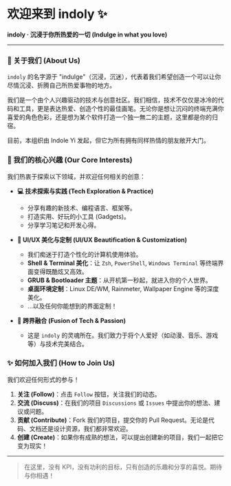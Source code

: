 # 欢迎来到 indoly ✨

**indoly · 沉浸于你所热爱的一切 (Indulge in what you love)**

---

### 👋 关于我们 (About Us)

`indoly` 的名字源于 "indulge"（沉浸，沉迷），代表着我们希望创造一个可以让你尽情沉浸、折腾自己所热爱事物的地方。

我们是一个由个人兴趣驱动的技术与创意社区。我们相信，技术不仅仅是冰冷的代码和工具，更是表达热爱、创造个性的最佳画笔。无论你是想让沉闷的终端充满你喜爱的角色色彩，还是想为某个软件打造一个独一無二的主题，这里都是你的归宿。

目前，本组织由 Indole Yi 发起，但它为所有拥有同样热情的朋友敞开大门。

### 🚀 我们的核心兴趣 (Our Core Interests)

我们热衷于探索以下领域，并欢迎任何相关的创意：

* **💻 技术探索与实践 (Tech Exploration & Practice)**
    * 分享有趣的新技术、编程语言、框架等。
    * 打造实用、好玩的小工具 (Gadgets)。
    * 分享学习笔记和开发心得。

* **🎨 UI/UX 美化与定制 (UI/UX Beautification & Customization)**
    * 我们痴迷于打造个性化的计算机使用体验。
    * **Shell & Terminal 美化**：让 `Zsh`, `PowerShell`, `Windows Terminal` 等终端界面变得既酷炫又高效。
    * **GRUB & Bootloader 主题**：从开机第一秒起，就进入你的个人世界。
    * **桌面环境定制**：Linux DE/WM, Rainmeter, Wallpaper Engine 等的深度美化。
    * ...以及任何你能想到的界面定制！

* **💖 跨界融合 (Fusion of Tech & Passion)**
    * 这是 `indoly` 的灵魂所在。我们致力于将个人爱好（如动漫、音乐、游戏等）与技术完美结合。

### ✨ 如何加入我们 (How to Join Us)

我们欢迎任何形式的参与！

1.  **关注 (Follow)**：点击 `Follow` 按钮，关注我们的动态。
2.  **交流 (Discuss)**：在我们的项目 `Discussions` 或 `Issues` 中提出你的想法、建议或问题。
3.  **贡献 (Contribute)**：Fork 我们的项目，提交你的 Pull Request。无论是代码、文档还是设计资源，我们都非常欢迎。
4.  **创建 (Create)**：如果你有成熟的想法，可以提出创建新的项目，我们一起把它变为现实！

---

> 在这里，没有 KPI，没有功利的目标，只有创造的乐趣和分享的喜悦。期待与你相遇！
